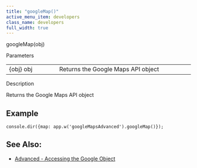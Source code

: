 ```yaml
---
title: "googleMap()"
active_menu_item: developers
class_name: developers
full_width: true
---
```



googleMap(obj)

Parameters

<table>
<tr>
<td width="169">
{obj} obj

</td>
<td width="17">
</td>
<td width="694">
Returns the Google Maps API object

</td>
</tr>
</table>

Description

Returns the Google Maps API object

## Example

    console.dir({map: app.w('googleMapsAdvanced').googleMap()});
   

## See Also:

 - [Advanced - Accessing the Google Object](../../../../product-guide/advanced-important-widgets/google-v3-maps-widget/advanced---accessing-the-googl.htm)

